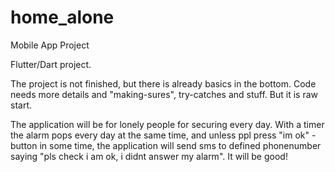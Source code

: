 # home_alone
 Mobile App Project

Flutter/Dart project.

The project is not finished, but there is already basics in the bottom.
Code needs more details and "making-sures", try-catches and stuff. But it is raw start.

The application will be for lonely people for securing every day. With a timer the alarm
pops every day at the same time, and unless ppl press "im ok" -button in some time, the application 
will send sms to defined phonenumber saying "pls check i am ok, i didnt answer my alarm". 
It will be good!
